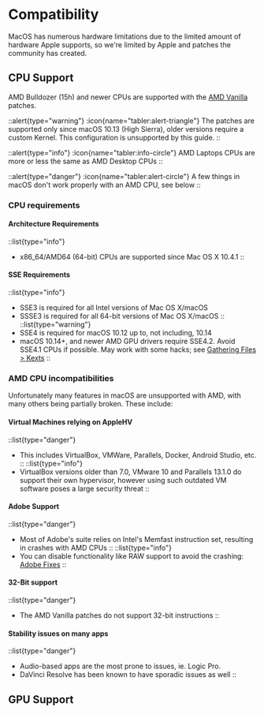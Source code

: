 # Compatibility

MacOS has numerous hardware limitations due to the limited amount of hardware Apple supports, so we're limited by Apple and patches the community has created.

## CPU Support

AMD Bulldozer (15h) and newer CPUs are supported with the [AMD Vanilla](https://github.com/AMD-OSX/AMD_Vanilla) patches.

::alert{type="warning"}
:icon{name="tabler:alert-triangle"} The patches are supported only since macOS 10.13 (High Sierra), older versions require a custom Kernel. This configuration is unsupported by this guide.
::

::alert{type="info"}
:icon{name="tabler:info-circle"} AMD Laptops CPUs are more or less the same as AMD Desktop CPUs
::

::alert{type="danger"}
:icon{name="tabler:alert-circle"} A few things in macOS don't work properly with an AMD CPU, see below
::

### CPU requirements

#### Architecture Requirements

::list{type="info"}
- x86_64/AMD64 (64-bit) CPUs are supported since Mac OS X 10.4.1
::

#### SSE Requirements

::list{type="info"}
- SSE3 is required for all Intel versions of Mac OS X/macOS
- SSSE3 is required for all 64-bit versions of Mac OS X/macOS
::
::list{type="warning"}
- SSE4 is required for macOS 10.12 up to, not including, 10.14
- macOS 10.14+, and newer AMD GPU drivers require SSE4.2. Avoid SSE4.1 CPUs if possible. May work with some hacks; see [Gathering Files > Kexts](/guide/gathering-files/kexts)
::

### AMD CPU incompatibilities

Unfortunately many features in macOS are unsupported with AMD, with many others being partially broken. These include:

#### Virtual Machines relying on AppleHV

::list{type="danger"}
- This includes VirtualBox, VMWare, Parallels, Docker, Android Studio, etc.
::
::list{type="info"}
- VirtualBox versions older than 7.0, VMware 10 and Parallels 13.1.0 do support their own hypervisor, however using such outdated VM software poses a large security threat
::

#### Adobe Support

::list{type="danger"}
- Most of Adobe's suite relies on Intel's Memfast instruction set, resulting in crashes with AMD CPUs
::
::list{type="info"}
- You can disable functionality like RAW support to avoid the crashing: [Adobe Fixes](https://gist.github.com/naveenkrdy/26760ac5135deed6d0bb8902f6ceb6bd)
::

#### 32-Bit support

::list{type="danger"}
- The AMD Vanilla patches do not support 32-bit instructions
::

#### Stability issues on many apps

::list{type="danger"}
- Audio-based apps are the most prone to issues, ie. Logic Pro.
- DaVinci Resolve has been known to have sporadic issues as well
::

## GPU Support
